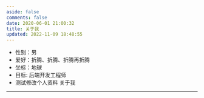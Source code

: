 ```yaml
---
aside: false
comments: false
date: 2020-06-01 21:00:32
title: 关于我
updated: 2022-11-09 18:48:55
---
```

- 性别：男
- 爱好：折腾、折腾、折腾再折腾
- 坐标：地球
- 目标: 后端开发工程师
- 测试修改个人资料 关于我

---
